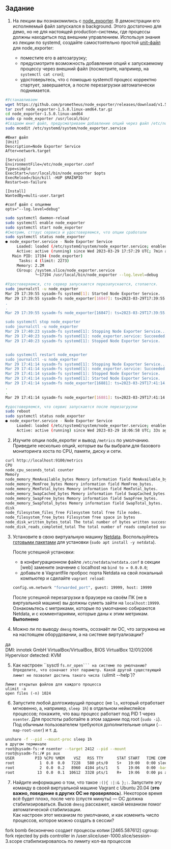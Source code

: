 ## Задание

1. На лекции вы познакомились с [node_exporter](https://github.com/prometheus/node_exporter/releases). В демонстрации его исполняемый файл запускался в background. Этого достаточно для демо, но не для настоящей production-системы, где процессы должны находиться под внешним управлением. Используя знания из лекции по systemd, создайте самостоятельно простой [unit-файл](https://www.freedesktop.org/software/systemd/man/systemd.service.html) для node_exporter:

    * поместите его в автозагрузку;
    * предусмотрите возможность добавления опций к запускаемому процессу через внешний файл (посмотрите, например, на `systemctl cat cron`);
    * удостоверьтесь, что с помощью systemctl процесс корректно стартует, завершается, а после перезагрузки автоматически поднимается.

````bash
#Устанавливаем
wget https://github.com/prometheus/node_exporter/releases/download/v1.5.0/node_exporter-1.5.0.linux-amd64.tar.gz
tar zxvf node_exporter-1.5.0.linux-amd64.tar.gz 
cd node_exporter-1.5.0.linux-amd64
sudo cp node_exporter /usr/local/bin/
#Создаем юнит файл, предусматриваем добавление опций через файл /etc/node_exporter.conf 
sudo mcedit /etc/systemd/system/node_exporter.service
````
````text
#Юнит файл
[Unit]
Description=Node Exporter Service
After=network.target

[Service]
EnvironmentFile=/etc/node_exporter.conf
Type=simple
ExecStart=/usr/local/bin/node_exporter $opts
ExecReload=/bin/kill -HUP $MAINPID
Restart=on-failure

[Install]
WantedBy=multi-user.target

#conf файл с опциями
opts="--log.level=debug"
````
````bash
sudo systemctl daemon-reload
sudo systemctl enable node_exporter
sudo systemctl start node_exporter
#Смотрим, сттаус сервиса и удостоверяемся, что опции сработали
sudo systemctl status node_exporter 
● node_exporter.service - Node Exporter Service
     Loaded: loaded (/etc/systemd/system/node_exporter.service; enabled; vendor preset: enabled)
     Active: active (running) since Wed 2023-03-29 17:57:29 UTC; 7min ago
   Main PID: 17194 (node_exporter)
      Tasks: 4 (limit: 2273)
     Memory: 2.2M
     CGroup: /system.slice/node_exporter.service
             └─17194 /usr/local/bin/node_exporter --log.level=debug

#Удостоверяемся, сто сервер запускается перезапускается, стопается.
sudo journalctl -u node_exporter
Mar 29 17:39:55 sysadm-fs systemd[1]: Started Node Exporter Service.
Mar 29 17:39:55 sysadm-fs node_exporter[16847]: ts=2023-03-29T17:39:55.284Z caller=node_exporter.go:180 level=info msg="Starting node_exporter" version="(version=1.5.0, branch=HEAD, revision=1b48970ffcf5630534f>
.
.
Mar 29 17:39:55 sysadm-fs node_exporter[16847]: ts=2023-03-29T17:39:55.310Z caller=tls_config.go:235 level=info msg="TLS is disabled." http2=false address=[::]:9100

sudo systemctl stop node_exporter
sudo journalctl -u node_exporter
Mar 29 17:40:23 sysadm-fs systemd[1]: Stopping Node Exporter Service...
Mar 29 17:40:23 sysadm-fs systemd[1]: node_exporter.service: Succeeded.
Mar 29 17:40:23 sysadm-fs systemd[1]: Stopped Node Exporter Service.


sudo systemctl restart node_exporter
sudo journalctl -u node_exporter
Mar 29 17:41:14 sysadm-fs systemd[1]: Stopping Node Exporter Service...
Mar 29 17:41:14 sysadm-fs systemd[1]: node_exporter.service: Succeeded.
Mar 29 17:41:14 sysadm-fs systemd[1]: Stopped Node Exporter Service.
Mar 29 17:41:14 sysadm-fs systemd[1]: Started Node Exporter Service.
Mar 29 17:41:14 sysadm-fs node_exporter[16881]: ts=2023-03-29T17:41:14.374Z caller=node_exporter.go:180 level=info msg="Starting node_exporter" version="(version=1.5.0, branch=HEAD, revision=1b48970ffcf5630534f>
.
.
Mar 29 17:41:14 sysadm-fs node_exporter[16881]: ts=2023-03-29T17:41:14.403Z caller=tls_config.go:235 level=info msg="TLS is disabled." http2=false address=[::]:9100

#удостоверяемся, что сервис запускается после перезагрузки
sudo reboot
sudo systemctl status node_exporter 
● node_exporter.service - Node Exporter Service
     Loaded: loaded (/etc/systemd/system/node_exporter.service; enabled; vendor preset: enabled)
     Active: active (running) since Wed 2023-03-29 18:06:58 UTC; 33s ago
````

2. Изучите опции node_exporter и вывод `/metrics` по умолчанию. Приведите несколько опций, которые вы бы выбрали для базового мониторинга хоста по CPU, памяти, диску и сети.
````bash
curl http://localhost:9100/metrics
CPU 
node_cpu_seconds_total counter
Memory
node_memory_MemAvailable_bytes Memory information field MemAvailable_bytes.
node_memory_MemFree_bytes Memory information field MemFree_bytes.
node_memory_MemTotal_bytes Memory information field MemTotal_bytes.
node_memory_SwapCached_bytes Memory information field SwapCached_bytes.
node_memory_SwapFree_bytes Memory information field SwapFree_bytes.
node_memory_SwapTotal_bytes Memory information field SwapTotal_bytes.
disk
node_filesystem_files_free Filesystem total free file nodes.
node_filesystem_free_bytes Filesystem free space in bytes
node_disk_written_bytes_total The total number of bytes written successfully
node_disk_reads_completed_total The total number of reads completed successfully.
````
3. Установите в свою виртуальную машину [Netdata](https://github.com/netdata/netdata). Воспользуйтесь [готовыми пакетами](https://packagecloud.io/netdata/netdata/install) для установки (`sudo apt install -y netdata`). 
   
   После успешной установки:
   
    * в конфигурационном файле `/etc/netdata/netdata.conf` в секции [web] замените значение с localhost на `bind to = 0.0.0.0`;
    * добавьте в Vagrantfile проброс порта Netdata на свой локальный компьютер и сделайте `vagrant reload`:

    ```bash
    config.vm.network "forwarded_port", guest: 19999, host: 19999
    ```

    После успешной перезагрузки в браузере на своём ПК (не в виртуальной машине) вы должны суметь зайти на `localhost:19999`. Ознакомьтесь с метриками, которые по умолчанию собираются Netdata, и с комментариями, которые даны к этим метрикам.  
**Выполнено**
1. Можно ли по выводу `dmesg` понять, осознаёт ли ОС, что загружена не на настоящем оборудовании, а на системе виртуализации?

да  
DMI: innotek GmbH VirtualBox/VirtualBox, BIOS VirtualBox 12/01/2006    
Hypervisor detected: KVM

5. Как настроен ``sysctl `fs.nr_open``` на системе по умолчанию? Определите, что означает этот параметр. Какой другой существующий лимит не позволит достичь такого числа (`ulimit --help`)?  
````text 
Лимит открытых файлов для каждого процесса
ulimit -a 
open files (-n) 1024
````


6. Запустите любой долгоживущий процесс (не `ls`, который отработает мгновенно, а, например, `sleep 1h`) в отдельном неймспейсе процессов; покажите, что ваш процесс работает под PID 1 через `nsenter`. Для простоты работайте в этом задании под root (`sudo -i`). Под обычным пользователем требуются дополнительные опции (`--map-root-user`) и т. д.  
````bash
unshare -f --pid --mount-proc sleep 1h
в другом терминале
root@sysadm-fs:~# nsenter --target 2412 --pid --mount
root@sysadm-fs:/# ps aux
USER         PID %CPU %MEM    VSZ   RSS TTY      STAT START   TIME COMMAND
root           1  0.0  0.0   7228   580 pts/0    S+   19:00   0:00 sleep 1h
root           2  0.0  0.2   8960  4104 pts/1    S    19:06   0:00 -bash
root          13  0.0  0.1  10612  3328 pts/1    R+   19:06   0:00 ps aux
````
7. Найдите информацию о том, что такое `:(){ :|:& };:`. Запустите эту команду в своей виртуальной машине Vagrant с Ubuntu 20.04 (**это важно, поведение в других ОС не проверялось**). Некоторое время всё будет плохо, после чего (спустя минуты) — ОС должна стабилизироваться. Вызов `dmesg` расскажет, какой механизм помог автоматической стабилизации.  
Как настроен этот механизм по умолчанию, и как изменить число процессов, которое можно создать в сессии?  

fork bomb бесконечно создает процессы копии
[2465.587612] cgroup: fork rejected by pids controller in /user.slice/user-1000.slice/session-3.scope
стабилизировалось по лимиту кол-ва процессов 
